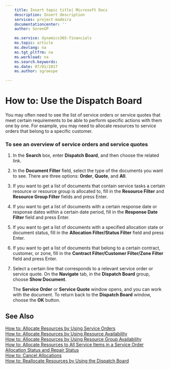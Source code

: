 ```yaml
---
    title: Insert topic title| Microsoft Docs
    description: Insert description
    services: project-madeira
    documentationcenter: ''
    author: SorenGP

    ms.service: dynamics365-financials
    ms.topic: article
    ms.devlang: na
    ms.tgt_pltfrm: na
    ms.workload: na
    ms.search.keywords:
    ms.date: 07/01/2017
    ms.author: sgroespe

---
```

# How to: Use the Dispatch Board
You may often need to see the list of service orders or service quotes that meet certain requirements to be able to perform specific actions with them one by one. For example, you may need to allocate resources to service orders that belong to a specific customer.  
  
### To see an overview of service orders and service quotes  
  
1.  In the **Search** box, enter **Dispatch Board**, and then choose the related link.  
  
2.  In the **Document Filter** field, select the type of the documents you want to see. There are three options: **Order**, **Quote**, and **All**.  
  
3.  If you want to get a list of documents that contain service tasks a certain resource or resource group is allocated to, fill in the **Resource Filter** and **Resource Group Filter** fields and press Enter.  
  
4.  If you want to get a list of documents with a certain response date or response dates within a certain date period, fill in the **Response Date Filter** field and press Enter.  
  
5.  If you want to get a list of documents with a specified allocation state or document status, fill in the **Allocation Filter\/Status Filter** field and press Enter.  
  
6.  If you want to get a list of documents that belong to a certain contract, customer, or zone, fill in the **Contract Filter\/Customer Filter\/Zone Filter** field and press Enter.  
  
7.  Select a certain line that corresponds to a relevant service order or service quote. On the **Navigate** tab, in the **Dispatch Board** group, choose **Show Document**.  
  
     The **Service Order** or **Service Quote** window opens, and you can work with the document. To return back to the **Dispatch Board** window, choose the **OK** button.  
  
## See Also  
 [How to: Allocate Resources by Using Service Orders](../how-to-allocate-resources-by-using-service-orders.md)   
 [How to: Allocate Resources by Using Resource Availability](../how-to-allocate-resources-by-using-resource-availability.md)   
 [How to: Allocate Resources by Using Resource Group Availability](../how-to-allocate-resources-by-using-resource-group-availability.md)   
 [How to: Allocate Resources to All Service Items in a Service Order](../how-to-allocate-resources-to-all-service-items-in-a-service-order.md)   
 [Allocation Status and Repair Status](../allocation-status-and-repair-status.md)   
 [How to: Cancel Allocations](../how-to-cancel-allocations.md)   
 [How to: Reallocate Resources by Using the Dispatch Board](../how-to-reallocate-resources-by-using-the-dispatch-board.md)
